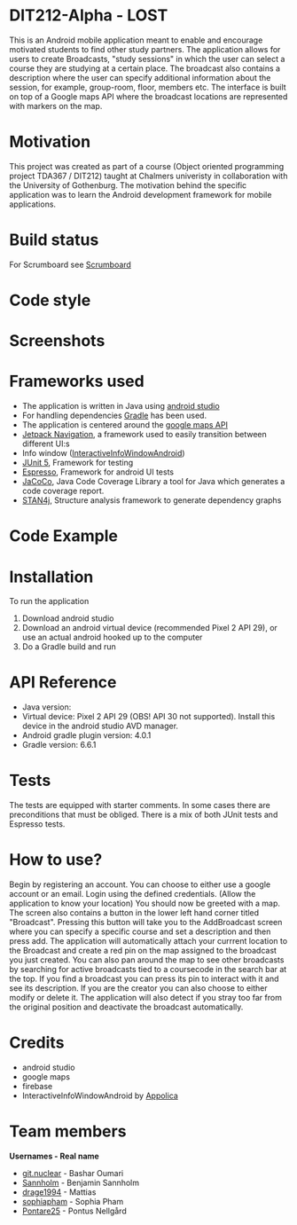# DIT212-Alpha - LOST
This is an Android mobile application meant to enable and encourage motivated students to find other study partners. The application allows for users to create Broadcasts, "study sessions" in which the user can select a course they are studying at a certain place. The broadcast also contains a description where the user can specify additional information about the session, for example, group-room, floor, members etc. 
The interface is built on top of a Google maps API where the broadcast locations are represented with markers on the map. 

# Motivation
This project was created as part of a course (Object oriented programming project TDA367 / DIT212) taught at Chalmers univeristy in collaboration with the University of Gothenburg.
The motivation behind the specific application was to learn the Android development framework for mobile applications. 

# Build status
For Scrumboard see [Scrumboard](https://github.com/DIT212-Alpha/DIT212-Alpha/projects/1)

# Code style


# Screenshots
<!-- ![Alt text](/relative/path/to/img.jpg?raw=true "Optional Title")-->

# Frameworks used
- The application is written in Java using [android studio](https://developer.android.com/studio)
- For handling dependencies [Gradle](https://gradle.org/) has been used.
- The application is centered around the [google maps API](https://developers.google.com/maps/documentation/android-sdk/start)
- [Jetpack Navigation](https://developer.android.com/guide/navigation), a framework used to easily transition between different UI:s
- Info window ([InteractiveInfoWindowAndroid](https://github.com/Appolica/InteractiveInfoWindowAndroid)) 
- [JUnit 5](https://junit.org/junit5/), Framework for testing
- [Espresso](https://developer.android.com/training/testing/espresso), Framework for android UI tests
- [JaCoCo](https://www.eclemma.org/jacoco/), Java Code Coverage Library a tool for Java which generates a code coverage report.
- [STAN4j](http://stan4j.com/), Structure analysis framework to generate dependency graphs


# Code Example

# Installation
To run the application
1. Download android studio
2. Download an android virtual device (recommended Pixel 2 API 29), or use an actual android hooked up to the computer 
3. Do a Gradle build and run

# API Reference
- Java version: 
- Virtual device: Pixel 2 API 29 (OBS! API 30 not supported). Install this device in the android studio AVD manager. 
- Android gradle plugin version: 4.0.1
- Gradle version: 6.6.1

# Tests
The tests are equipped with starter comments. In some cases there are preconditions that must be obliged.
There is a mix of both JUnit tests and Espresso tests.

# How to use?
Begin by registering an account. You can choose to either use a google account or an email. 
Login using the defined credentials.
(Allow the application to know your location)
You should now be greeted with a map. 
The screen also contains a button in the lower left hand corner titled "Broadcast". Pressing this button will take you to the AddBroadcast screen where you can specify a specific course and set a description and then press add. The application will automatically attach your currrent location to the Broadcast and create a red pin on the map assigned to the broadcast you just created.
You can also pan around the map to see other broadcasts by searching for active broadcasts tied to a coursecode in the search bar at the top.
If you find a broadcast you can press its pin to interact with it and see its description. If you are the creator you can also choose to either modify or delete it. The application will also detect if you stray too far from the original position and deactivate the broadcast automatically.  

# Credits
- android studio
- google maps
- firebase
- InteractiveInfoWindowAndroid by [Appolica](https://github.com/Appolica)

# Team members
**Usernames  - Real name**
- [git.nuclear](https://github.com/Bashar3) - Bashar Oumari
- [Sannholm](https://github.com/Sannholm) - Benjamin Sannholm
- [drage1994](https://github.com/drage1994) - Mattias
- [sophiapham](https://github.com/sophiapham) - Sophia Pham
- [Pontare25](https://github.com/Pontare25)  - Pontus Nellgård 
